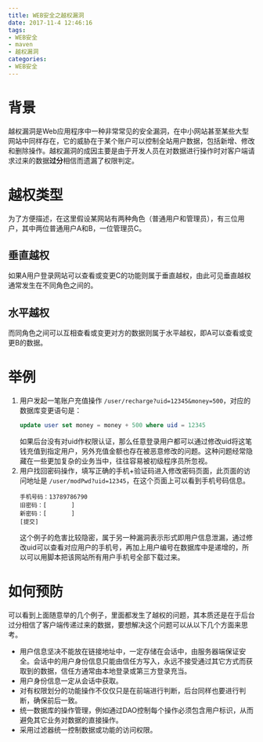 ```yaml
---
title: WEB安全之越权漏洞
date: 2017-11-4 12:46:16
tags:
- WEB安全
- maven
- 越权漏洞
categories:
- WEB安全
---
```


# 背景

越权漏洞是Web应用程序中一种非常常见的安全漏洞，在中小网站甚至某些大型网站中同样存在，它的威胁在于某个账户可以控制全站用户数据，包括新增、修改和删除操作。越权漏洞的成因主要是由于开发人员在对数据进行操作时对客户端请求过来的数据**过分**相信而遗漏了权限判定。

# 越权类型

为了方便描述，在这里假设某网站有两种角色（普通用户和管理员），有三位用户，其中两位普通用户A和B，一位管理员C。

## 垂直越权

如果A用户登录网站可以查看或变更C的功能则属于垂直越权，由此可见垂直越权通常发生在不同角色之间的。

## 水平越权

而同角色之间可以互相查看或变更对方的数据则属于水平越权，即A可以查看或变更B的数据。


# 举例

1. 用户发起一笔账户充值操作 `/user/recharge?uid=12345&money=500`，对应的数据库变更语句是：
    ```sql
    update user set money = money + 500 where uid = 12345
    ```
    如果后台没有对uid作权限认证，那么任意登录用户都可以通过修改uid将这笔钱充值到指定用户，另外充值金额也存在被恶意修改的问题。这种问题经常隐藏在一些更加复杂的业务当中，往往容易被初级程序员所忽视。
1. 用户找回密码操作，填写正确的手机+验证码进入修改密码页面，此页面的访问地址是  `/user/modPwd?uid=12345`，在这个页面上可以看到手机号码信息。
    ```
    手机号码：13789786790
    旧密码：[       ]
    新密码：[       ]
    [提交]
    ```
    这个例子的危害比较隐密，属于另一种漏洞表示形式即用户信息泄漏，通过修改uid可以查看对应用户的手机号，再加上用户编号在数据库中是递增的，所以可以用脚本把该网站所有用户手机号全部下载过来。

# 如何预防

可以看到上面随意举的几个例子，里面都发生了越权的问题，其本质还是在于后台过分相信了客户端传递过来的数据，要想解决这个问题可以从以下几个方面来思考。

* 用户信息坚决不能放在链接地址中，一定存储在会话中，由服务器端保证安全。会话中的用户身份信息只能由信任方写入，永远不接受通过其它方式而获取到的数据，信任方通常由本地登录或第三方登录充当。
* 用户身份信息一定从会话中获取。
* 对有权限划分的功能操作不仅仅只是在前端进行判断，后台同样也要进行判断，确保前后一致。
* 统一数据库的操作管理，例如通过DAO控制每个操作必须包含用户标识，从而避免其它业务对数据的直接操作。
* 采用过滤器统一控制数据或功能的访问权限。
